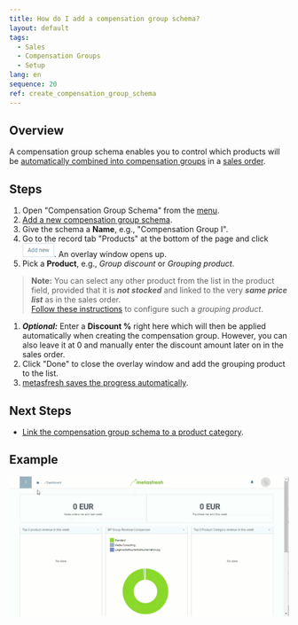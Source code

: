 ```yaml
---
title: How do I add a compensation group schema?
layout: default
tags:
  - Sales
  - Compensation Groups
  - Setup
lang: en
sequence: 20
ref: create_compensation_group_schema
---
```


## Overview
A compensation group schema enables you to control which products will be [automatically combined into compensation groups](Create_automatic_compensation_groups) in a [sales order](SalesOrder_recording).

## Steps
1. Open "Compensation Group Schema" from the [menu](Menu).
1. [Add a new compensation group schema](New_Record_Window).
1. Give the schema a **Name**, e.g., "Compensation Group I".
1. Go to the record tab "Products" at the bottom of the page and click !["Add new"](assets/Add_New_Button.png). An overlay window opens up.
1. Pick a **Product**, e.g., *Group discount* or *Grouping product*.
 >**Note:** You can select any other product from the list in the product field, provided that it is ***not stocked*** and linked to the very ***same price list*** as in the sales order.<br>
 [Follow these instructions](Add_grouping_product) to configure such a *grouping product*.

1. ***Optional:*** Enter a **Discount %** right here which will then be applied automatically when creating the compensation group. However, you can also leave it at 0 and manually enter the discount amount later on in the sales order.
1. Click "Done" to close the overlay window and add the grouping product to the list.
1. [metasfresh saves the progress automatically](Saveindicator).

## Next Steps
- [Link the compensation group schema to a product category](Compensation_group_schema_product_category).

## Example
![](assets/Create_compensation_group_schema.gif)
